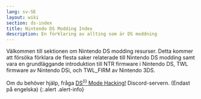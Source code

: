 ```yaml
---
lang: sv-SE
layout: wiki
section: ds-index
title: Nintendo DS Modding Index
description: En förklaring av allting som är DS moddning
---
```


Välkommen till sektionen om Nintendo DS modding resurser. Detta kommer att försöka förklara de flesta saker relaterade till Nintendo DS modding samt vara en grundläggande introduktion till NTR firmware i Nintendo DS, TWL firmware av Nintendo DSi, och TWL_FIRM av Nintendo 3DS.

Om du behöver hjälp, fråga [DS<sup>(i)</sup> Mode Hacking!](https://ds-homebrew.com/discord) Discord-servern. (Endast på engelska)
{:.alert .alert-info}
